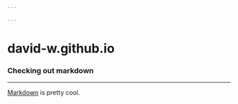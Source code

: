 ```yaml
---

---
```


# david-w.github.io

### Checking out markdown
***
[Markdown][md] is pretty cool.

[md]: http://daringfireball.net/projects/markdown/
